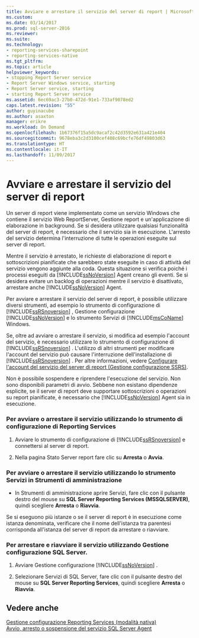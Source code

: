 ```yaml
---
title: Avviare e arrestare il servizio del server di report | Microsoft Docs
ms.custom: 
ms.date: 03/14/2017
ms.prod: sql-server-2016
ms.reviewer: 
ms.suite: 
ms.technology:
- reporting-services-sharepoint
- reporting-services-native
ms.tgt_pltfrm: 
ms.topic: article
helpviewer_keywords:
- stopping Report Server service
- Report Server Windows service, starting
- Report Server service, starting
- starting Report Server service
ms.assetid: 6ec69ac3-27b0-472d-91e1-733af9078ed2
caps.latest.revision: "55"
author: guyinacube
ms.author: asaxton
manager: erikre
ms.workload: On Demand
ms.openlocfilehash: 1b67376f15a5dc9acaf2c42d3592e631a421e404
ms.sourcegitcommit: 9678eba3c2d3100cef408c69bcfe76df49803d63
ms.translationtype: HT
ms.contentlocale: it-IT
ms.lasthandoff: 11/09/2017
---
```

# <a name="start-and-stop-the-report-server-service"></a>Avviare e arrestare il servizio del server di report
  Un server di report viene implementato come un servizio Windows che contiene il servizio Web ReportServer, Gestione report e un'applicazione di elaborazione in background. Se si desidera utilizzare qualsiasi funzionalità del server di report, è necessario che il servizio sia in esecuzione. L'arresto del servizio determina l'interruzione di tutte le operazioni eseguite sul server di report.  
  
 Mentre il servizio è arrestato, le richieste di elaborazione di report e sottoscrizioni pianificate che sarebbero state eseguite in caso di attività del servizio vengono aggiunte alla coda. Questa situazione si verifica poiché i processi eseguiti da [!INCLUDE[ssNoVersion](../../includes/ssnoversion-md.md)] Agent creano gli eventi. Se si desidera evitare un backlog di operazioni mentre il servizio è disattivato, arrestare anche [!INCLUDE[ssNoVersion](../../includes/ssnoversion-md.md)] Agent.  
  
 Per avviare e arrestare il servizio del server di report, è possibile utilizzare diversi strumenti, ad esempio lo strumento di configurazione di [!INCLUDE[ssRSnoversion](../../includes/ssrsnoversion-md.md)] , Gestione configurazione [!INCLUDE[ssNoVersion](../../includes/ssnoversion-md.md)] e lo strumento Servizi di [!INCLUDE[msCoName](../../includes/msconame-md.md)] Windows.  
  
 Se, oltre ad avviare o arrestare il servizio, si modifica ad esempio l'account del servizio, è necessario utilizzare lo strumento di configurazione di [!INCLUDE[ssRSnoversion](../../includes/ssrsnoversion-md.md)] . L'utilizzo di altri strumenti per modificare l'account del servizio può causare l'interruzione dell'installazione di [!INCLUDE[ssRSnoversion](../../includes/ssrsnoversion-md.md)] . Per altre informazioni, vedere [Configurare l'account del servizio del server di report &#40;Gestione configurazione SSRS&#41;](../../reporting-services/install-windows/configure-the-report-server-service-account-ssrs-configuration-manager.md).  
  
 Non è possibile sospendere e riprendere l'esecuzione del servizio. Non sono disponibili parametri di avvio. Sebbene non esistano dipendenze esplicite, se il server di report deve supportare sottoscrizioni o operazioni su report pianificate, è necessario che [!INCLUDE[ssNoVersion](../../includes/ssnoversion-md.md)] Agent sia in esecuzione.  
  
### <a name="to-start-or-stop-the-service-using-the-reporting-services-configuration-tool"></a>Per avviare o arrestare il servizio utilizzando lo strumento di configurazione di Reporting Services  
  
1.  Avviare lo strumento di configurazione di [!INCLUDE[ssRSnoversion](../../includes/ssrsnoversion-md.md)] e connettersi al server di report.  
  
2.  Nella pagina Stato Server report fare clic su **Arresta** o **Avvia**.  
  
### <a name="to-start-or-stop-the-service-using-services-in-administrative-tools"></a>Per avviare o arrestare il servizio utilizzando lo strumento Servizi in Strumenti di amministrazione  
  
-   In Strumenti di amministrazione aprire Servizi, fare clic con il pulsante destro del mouse su **SQL Server Reporting Services (MSSQLSERVER)**, quindi scegliere **Arresta** o **Riavvia**.  
  
 Se si eseguono più istanze o se il server di report è in esecuzione come istanza denominata, verificare che il nome dell'istanza tra parentesi corrisponda all'istanza del server di report da arrestare o riavviare.  
  
### <a name="to-start-or-stop-the-service-using-sql-server-configuration-manager"></a>Per arrestare e riavviare il servizio utilizzando Gestione configurazione SQL Server.  
  
1.  Avviare Gestione configurazione [!INCLUDE[ssNoVersion](../../includes/ssnoversion-md.md)] .  
  
2.  Selezionare Servizi di SQL Server, fare clic con il pulsante destro del mouse su **SQL Server Reporting Services**, quindi scegliere **Arresta** o **Riavvia**.  
  
## <a name="see-also"></a>Vedere anche  
 [Gestione configurazione Reporting Services &#40;modalità nativa&#41;](../../reporting-services/install-windows/reporting-services-configuration-manager-native-mode.md)   
 [Avvio, arresto o sospensione del servizio SQL Server Agent](http://msdn.microsoft.com/library/c95a9759-dd30-4ab6-9ab0-087bb3bfb97c)  
  
  
